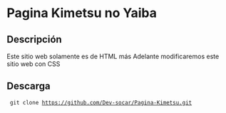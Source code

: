 # Pagina Kimetsu no Yaiba

## Descripción
<p>Este sitio web solamente es de HTML más Adelante modificaremos este sitio web con CSS</p>

## Descarga
<code> git clone https://github.com/Dev-socar/Pagina-Kimetsu.git </code>
